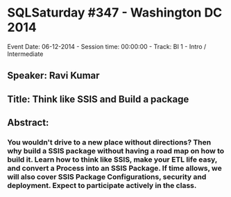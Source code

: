 # SQLSaturday #347 - Washington DC 2014
Event Date: 06-12-2014 - Session time: 00:00:00 - Track: BI 1 - Intro / Intermediate
## Speaker: Ravi Kumar
## Title: Think like SSIS and Build a package
## Abstract:
### You wouldn't drive to a new place without directions? Then why build a SSIS package without having a road map on how to build it. Learn how to think like SSIS, make your ETL life easy, and convert a Process into an SSIS Package.  If time allows, we will also cover SSIS Package Configurations, security and deployment. Expect to participate actively in the class.

